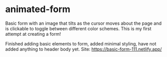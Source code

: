 # animated-form
Basic form with an image that tilts as the cursor moves about the page and is clickable to toggle between different color schemes. This is my first attempt at creating a form!
    
Finished adding basic elements to form, added minimal styling, have not added anything to header body yet.
Site: https://basic-form-111.netlify.app/
    
    

